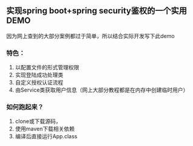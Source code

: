 ## 实现spring boot+spring security鉴权的一个实用DEMO

因为网上查到的大部分案例都过于简单，所以结合实际开发写下此demo

### 特色：
1. 以配置文件的形式管理权限
2. 实现登陆成功处理类
3. 自定义授权认证流程
4. 由Service类获取用户信息（网上大部分教程都是在内存中创建临时用户）

### 如何跑起来？
1. clone或下载源码，
2. 使用maven下载相关依赖
3. 编译后直接运行App.class